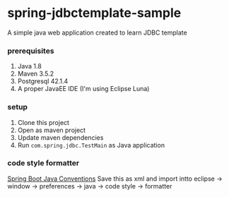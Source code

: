 # spring-jdbctemplate-sample
A simple java web application created to learn JDBC template

### prerequisites
1. Java 1.8
2. Maven 3.5.2
3. Postgresql 42.1.4
4. A proper JavaEE IDE (I'm using Eclipse Luna)

### setup
1. Clone this project
2. Open as maven project
3. Update maven dependencies
4. Run `com.spring.jdbc.TestMain` as Java application 


### code style formatter
[Spring Boot Java Conventions](https://gist.github.com/jyotsnasanthosh/e2fb456f0ff91aa42ad8203e148bff79)
Save this as xml and import intto eclipse -> window -> preferences -> java -> code style -> formatter